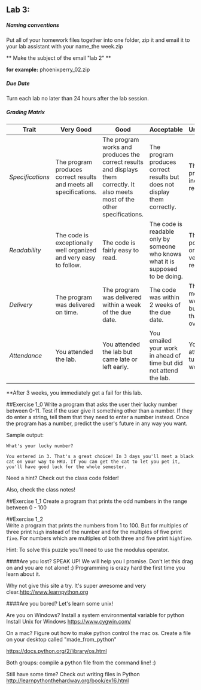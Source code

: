## Lab 3: 
 
##### Naming conventions 

Put all of your homework files together into one folder, zip it and email it to your lab assistant with your name_the week.zip 

** Make the subject of the email "lab 2" **

**for example:** 
phoenixperry_02.zip


##### Due Date 

Turn each lab no later than 24 hours after the lab session. 

##### Grading Matrix 

Trait | Very Good | Good | Acceptable | Unsatisfactory	
--- |--- | --- | --- | --- |
| *Specifications* | The program produces correct results and meets all specifications. | The program works and produces the correct results and displays them correctly. It also meets most of the other specifications. | The program produces correct results but does not display them correctly. | The program is producing incorrect results.
*Readability* | The code is exceptionally well organized and very easy to follow. | The code is fairly easy to read. | The code is readable only by someone who knows what it is supposed to be doing.| The code is poorly organized and very difficult to read.|
*Delivery* | The program was delivered on time. | The program was delivered within a week of the due date. | The code was within 2 weeks of the due date. | The code was more than 2 weeks overdue but no later than 3 weeks overdue. |
*Attendance* | You attended the lab. | You attended the lab but came late or left early. | You emailed your work in ahead of time but did not attend the lab. | You did not attend and you turned your work in on time |

**After 3 weeks, you immediately get a fail for this lab. 


##Exercise 1_0 
Write a program that asks the user their lucky number between 0-11. Test if the user give it something other than a number. If they do enter a string, tell them that they need to enter a number instead. Once the program has a number, predict the user's future in any way you want.  

Sample output: 

`What's your lucky number?` 

`You entered in 3. That's a great choice! In 3 days you'll meet a black cat on your way to HKU. If you can get the cat to let you pet it,  you'll have good luck for the whole semester.`
	

Need a hint? Check out the class code folder! 

Also, check the class notes! 


##Exercise 1_1 
Create a program that prints the odd numbers in the range between 0 - 100

##Exercise 1_2  
Write a program that prints the numbers from 1 to 100. But for multiples of three print `high` instead of the number and for the multiples of five print `five`. For numbers which are multiples of both three and five print `highfive`.

Hint: To solve this puzzle you'll need to use the modulus operator. 

####Are you lost? 
SPEAK UP! We will help you I promise. Don't let this drag on and you are not alone! :) 
Programming is crazy hard the first time you learn about it.
 
Why not give this site a try. It's super awesome and very clear.http://www.learnpython.org 


####Are you bored? 
Let's learn some unix! 

Are you on Windows? Install a system environmental variable for python 
Install Unix for Windows 
https://www.cygwin.com/ 

On a mac? Figure out how to make python control the mac os. Create a file on your desktop called "made_from_python" 

https://docs.python.org/2/library/os.html 

Both groups: compile a python file from the command line! :) 

Still have some time? 
Check out writing files in Python 
http://learnpythonthehardway.org/book/ex16.html 

